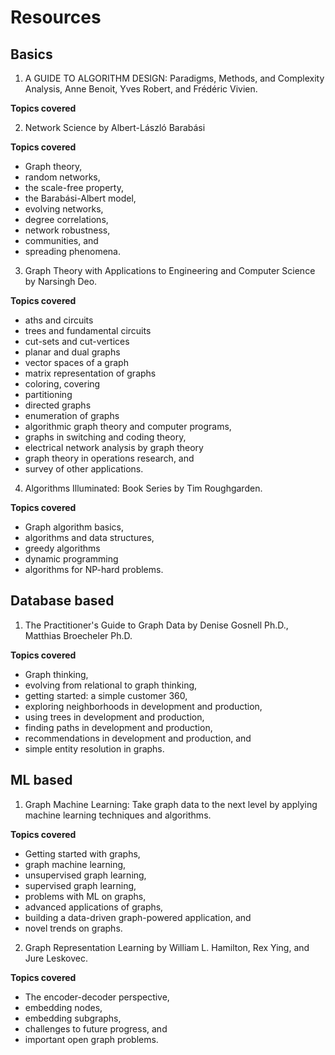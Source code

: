 
# Resources

## Basics
1. A GUIDE TO ALGORITHM DESIGN: Paradigms, Methods, and Complexity Analysis, Anne Benoit, Yves Robert, and Frédéric Vivien.

**Topics covered**

2. Network Science by Albert-László Barabási

**Topics covered**
- Graph theory, 
- random networks, 
- the scale-free property, 
- the Barabási-Albert model, 
- evolving networks, 
- degree correlations, 
- network robustness, 
- communities, and
- spreading phenomena.


3. Graph Theory with Applications to Engineering and Computer Science by Narsingh Deo.

**Topics covered**
- aths and circuits
- trees and fundamental circuits
- cut-sets and cut-vertices
- planar and dual graphs
- vector spaces of a graph
- matrix representation of graphs
- coloring, covering
- partitioning
- directed graphs
- enumeration of graphs
- algorithmic graph theory and computer programs,
- graphs in switching and coding theory,
- electrical network analysis by graph theory
- graph theory in operations research, and
- survey of other applications.

4. Algorithms Illuminated: Book Series by Tim Roughgarden.

**Topics covered**
- Graph algorithm basics, 
- algorithms and data structures, 
- greedy algorithms
- dynamic programming
- algorithms for NP-hard problems.


## Database based
1. The Practitioner's Guide to Graph Data by Denise Gosnell Ph.D., Matthias Broecheler Ph.D.

**Topics covered**
- Graph thinking,
- evolving from relational to graph thinking, 
- getting started: a simple customer 360, 
- exploring neighborhoods in development and production, 
- using trees in development and production, 
- finding paths in development and production, 
- recommendations in development and production, and 
- simple entity resolution in graphs.

## ML based
1. Graph Machine Learning: Take graph data to the next level by applying machine learning techniques and algorithms.

**Topics covered**
- Getting started with graphs, 
- graph machine learning, 
- unsupervised graph learning, 
- supervised graph learning, 
- problems with ML on graphs, 
- advanced applications of graphs, 
- building a data-driven graph-powered application, and 
- novel trends on graphs.

2. Graph Representation Learning by William L. Hamilton, Rex Ying, and Jure Leskovec.

**Topics covered**
- The encoder-decoder perspective, 
- embedding nodes, 
- embedding subgraphs, 
- challenges to future progress, and 
- important open graph problems.